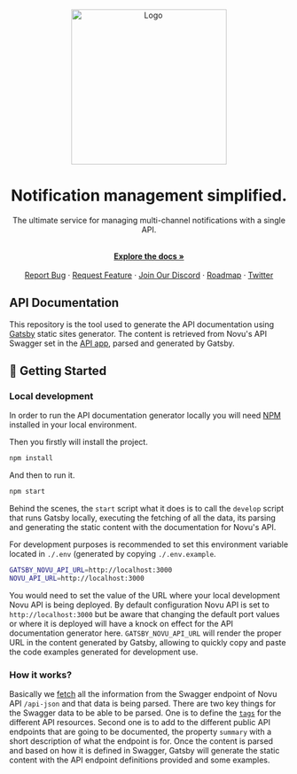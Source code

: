 </br>
</br>

<div align="center">
  <a href="https://novu.co" target="_blank">
  <picture>
    <source media="(prefers-color-scheme: dark)" srcset="https://user-images.githubusercontent.com/8872447/165779319-34962ccc-3149-466c-b1da-97fd93254520.png">
    <img src="https://user-images.githubusercontent.com/8872447/165779274-22a190da-3284-487e-bd1e-14983df12cbb.png" width="280" alt="Logo"/>
  </picture>
  </a>
</div>

<h1 align="center">Notification management simplified.</h1>

<div align="center">
The ultimate service for managing multi-channel notifications with a single API.
</div>

  <p align="center">
    <br />
    <a href="https://docs.novu.co" rel="dofollow"><strong>Explore the docs »</strong></a>
    <br />

  <br/>
    <a href="https://github.com/novuhq/novu/issues/new?assignees=&labels=type%3A+bug&template=bug_report.yml&title=%F0%9F%90%9B+Bug+Report%3A+">Report Bug</a>
    ·
    <a href="https://github.com/novuhq/novu/issues/new?assignees=&labels=feature&template=feature_request.yml&title=%F0%9F%9A%80+Feature%3A+">Request Feature</a>
    ·
  <a href="https://discord.novu.co">Join Our Discord</a>
    ·
    <a href="https://github.com/orgs/novuhq/projects/10">Roadmap</a>
    ·
    <a href="https://twitter.com/novuhq">Twitter</a>
  </p>

## API Documentation

This repository is the tool used to generate the API documentation using [Gatsby](https://www.gatsbyjs.com/) static sites generator.
The content is retrieved from Novu's API Swagger set in the [API app](https://github.com/novuhq/novu/blob/1c40d2b5ff39ae9d5e0ab9714f2600061e25028e/apps/api/src/bootstrap.ts#L95), parsed and generated by Gatsby.

## 🚀 Getting Started

### Local development

In order to run the API documentation generator locally you will need [NPM](https://www.npmjs.com/) installed in your local environment.

Then you firstly will install the project.
```sh
npm install
```

And then to run it.
```sh
npm start
```

Behind the scenes, the `start` script what it does is to call the `develop` script that runs Gatsby locally, executing the fetching of all the data, its parsing and generating the static content with the documentation for Novu's API.

For development purposes is recommended to set this environment variable located in `./.env` (generated by copying `./.env.example`.
```sh
GATSBY_NOVU_API_URL=http://localhost:3000
NOVU_API_URL=http://localhost:3000
```
You would need to set the value of the URL where your local development Novu API is being deployed. By default configuration Novu API is set to `http://localhost:3000` but be aware that changing the default port values or where it is deployed will have a knock on effect for the API documentation generator here.
`GATSBY_NOVU_API_URL` will render the proper URL in the content generated by Gatsby, allowing to quickly copy and paste the code examples generated for development use.


### How it works?

Basically we [fetch](https://github.com/novuhq/api-docs/blob/756f34e8ebfa464973bf4a8b31640b39ed150dd0/src/utils/get-all-data.js#L11) all the information from the Swagger endpoint of Novu API `/api-json` and that data is being parsed.
There are two key things for the Swagger data to be able to be parsed. One is to define the [`tags`](https://github.com/novuhq/novu/blob/1c40d2b5ff39ae9d5e0ab9714f2600061e25028e/apps/api/src/bootstrap.ts#L81) for the different API resources. Second one is to add to the different public API endpoints that are going to be documented, the property `summary` with a short description of what the endpoint is for. 
Once the content is parsed and based on how it is defined in Swagger, Gatsby will generate the static content with the API endpoint definitions provided and some examples.
